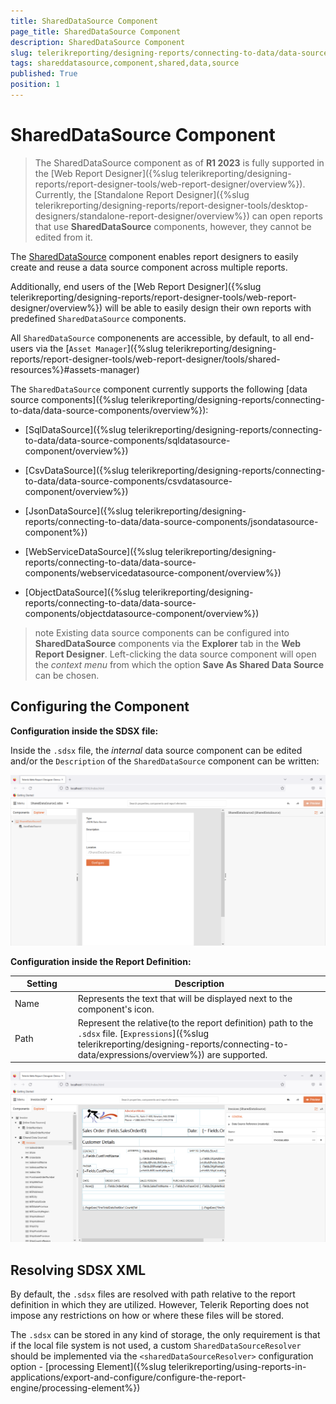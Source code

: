```yaml
---
title: SharedDataSource Component
page_title: SharedDataSource Component 
description: SharedDataSource Component
slug: telerikreporting/designing-reports/connecting-to-data/data-source-components/shareddatasource-component
tags: shareddatasource,component,shared,data,source
published: True
position: 1
---
```

<style>
table th:first-of-type {
    width: 20%;
}
table th:nth-of-type(2) {
    width: 80%;
}
</style>
# SharedDataSource Component

> The SharedDataSource component as of __R1 2023__ is fully supported in the [Web Report Designer]({%slug telerikreporting/designing-reports/report-designer-tools/web-report-designer/overview%}). Currently, the [Standalone Report Designer]({%slug telerikreporting/designing-reports/report-designer-tools/desktop-designers/standalone-report-designer/overview%}) can open reports that use __SharedDataSource__ components, however, they cannot be edited from it. 

The [SharedDataSource](/reporting/api/Telerik.Reporting.SharedDataSource) component enables report designers to easily create and reuse a data source component across multiple reports. 

Additionally, end users of the [Web Report Designer]({%slug telerikreporting/designing-reports/report-designer-tools/web-report-designer/overview%}) will be able to easily design their own reports with predefined `SharedDataSource` components. 

All `SharedDataSource` componenents are accessible, by default, to all end-users via the [`Asset Manager`]({%slug telerikreporting/designing-reports/report-designer-tools/web-report-designer/tools/shared-resources%}#assets-manager)

The `SharedDataSource` component currently supports the following [data source components]({%slug telerikreporting/designing-reports/connecting-to-data/data-source-components/overview%}):

* [SqlDataSource]({%slug telerikreporting/designing-reports/connecting-to-data/data-source-components/sqldatasource-component/overview%})

* [CsvDataSource]({%slug telerikreporting/designing-reports/connecting-to-data/data-source-components/csvdatasource-component/overview%})

* [JsonDataSource]({%slug telerikreporting/designing-reports/connecting-to-data/data-source-components/jsondatasource-component%})

* [WebServiceDataSource]({%slug telerikreporting/designing-reports/connecting-to-data/data-source-components/webservicedatasource-component/overview%})

* [ObjectDataSource]({%slug telerikreporting/designing-reports/connecting-to-data/data-source-components/objectdatasource-component/overview%})

>note Existing data source components can be configured into __SharedDataSource__ components via the __Explorer__ tab in the __Web Report Designer__. Left-clicking the data source component will open the _context menu_ from which the option __Save As Shared Data Source__ can be chosen.  

## Configuring the Component

__Configuration inside the SDSX file:__

Inside the `.sdsx` file, the _internal_ data source component can be edited and/or the `Description` of the `SharedDataSource` component can be written:

![SDSX Configuration Page](./images/sdsx_configuration_page.png)

__Configuration inside the Report Definition:__ 

| Setting | Description |
| ------ | ------ |
|Name|Represents the text that will be displayed next to the component's icon.|
|Path|Represent the relative(to the report definition) path to the `.sdsx` file. [`Expressions`]({%slug telerikreporting/designing-reports/connecting-to-data/expressions/overview%}) are supported.|

![SDSX Configuration Inside Report](./images/sdsx_configuration_inside_report.png)

## Resolving SDSX XML

By default, the `.sdsx` files are resolved with path relative to the report definition in which they are utilized. However, Telerik Reporting does not impose any restrictions on how or where these files will be stored. 

The `.sdsx` can be stored in any kind of storage, the only requirement is that if the local file system is not used, a custom `SharedDataSourceResolver` should be implemented via the `<sharedDataSourceResolver>` configuration option - [processing Element]({%slug telerikreporting/using-reports-in-applications/export-and-configure/configure-the-report-engine/processing-element%})

